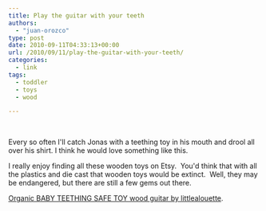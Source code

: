 ```yaml
---
title: Play the guitar with your teeth
authors: 
  - "juan-orozco"
type: post
date: 2010-09-11T04:33:13+00:00
url: /2010/09/11/play-the-guitar-with-your-teeth/
categories:
  - link
tags:
  - toddler
  - toys
  - wood

---
```

<p style="text-align:center;">
  <a href="http://www.etsy.com/listing/56049061/organic-baby-teething-safe-toy-wood?ref=cat1_gallery_3"><br /> <img src='https://i0.wp.com/iam.juano.info/files/2010/09/il_430xN.173541313.jpg?w=580' alt='' data-recalc-dims="1" /></a>
</p>

Every so often I'll catch Jonas with a teething toy in his mouth and drool all over his shirt. I think he would love something like this.

I really enjoy finding all these wooden toys on Etsy.  You'd think that with all the plastics and die cast that wooden toys would be extinct.  Well, they may be endangered, but there are still a few gems out there.

[Organic BABY TEETHING SAFE TOY wood guitar by littlealouette][1].

 [1]: http://www.etsy.com/listing/56049061/organic-baby-teething-safe-toy-wood?ref=cat1_gallery_3